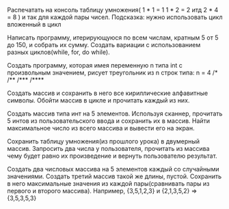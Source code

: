Распечатать на консоль таблицу умножения(
1 * 1 = 1
1 * 2 = 2
итд
2 * 4 = 8
) и так для каждой пары чисел. Подсказка: нужно использовать цикл вложенный в цикл

Написать программу, итерирующуюся по всем числам, кратным 5 от 5 до 150, и собрать их сумму. Создать вариации с использованием разных циклов(while, for, do while).

Создать программу, которая имея переменную n типа int с произвольным значением, рисует треугольник из n строк типа:
n = 4
/*
/**
/***
/****

Создать массив и сохранить в него все кириллические алфавитные символы. Обойти массив в цикле и прочитать каждый из них.

Создать массив типа инт на 5 элементов. Используя сканнер, прочитать 5 интов из пользовательского ввода и сохранить их в массив. Найти максимальное число из всего массива и вывести его на экран.

Сохранить таблицу умножения(из прошлого урока) в двумерный массив. Запросить два числа у пользователя, прочитать из массива чему будет равно их произведение и вернуть пользователю результат.

Создать два числовых массива на 5 элементов каждый со случайными значениями. Создать третий массив такой же длины, пустой. Сохранить в него максимальные значения из каждой пары(сравнивать пары из первого и второго массива). Например,
{3,5,1,2,3} и {2,1,3,5,2} => {3,5,3,5,3}
